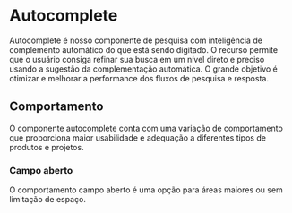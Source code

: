 # Autocomplete

Autocomplete é nosso componente de pesquisa com inteligência de complemento automático do que está sendo digitado. O recurso permite que o usuário consiga refinar sua busca em um nível direto e preciso usando a sugestão da complementação automática. O grande objetivo é otimizar e melhorar a performance dos fluxos de pesquisa e resposta.

## Comportamento
O componente autocomplete conta com uma variação de comportamento que proporciona maior usabilidade e adequação a diferentes tipos de produtos e projetos.

### Campo aberto
O comportamento campo aberto é uma opção para áreas maiores ou sem limitação de espaço.

<wiz-code-demo>
    <wiz-autocomplete
      data='[{
          "email":"hugorosello@wizsolucoes.com.br",
          "name":"Hugo dos Santos Ricchino Rosello"
        },
        {
          "email":"thaischaves@wizsolucoes.com.br",
          "name":"Thais Pimentel Chaves"
        },
        {
          "email":"mayumeheldt@wizsolucoes.com.br",
          "name":"Mayume Heldt"
        }]'
      search-result="name"
      search-item="name"
      placeholder="Pesquisar"
      (returnAutoComplete)="returnAutoComplete($event)"
    ></wiz-autocomplete>
</wiz-code-demo>